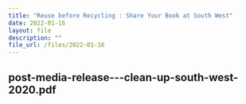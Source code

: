 ```yaml
---
title: "Reuse before Recycling : Share Your Book at South West"
date: 2022-01-16
layout: file
description: ""
file_url: /files/2022-01-16
---
```

post-media-release---clean-up-south-west-2020.pdf
---
